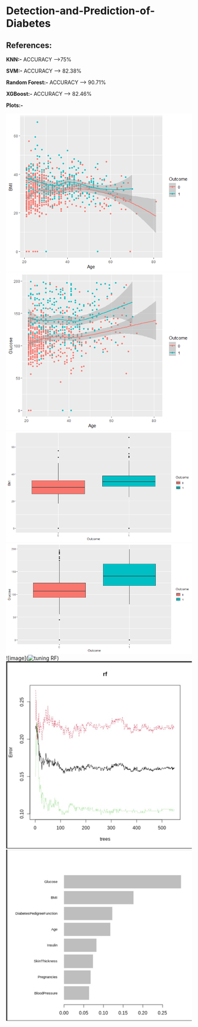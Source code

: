 # Detection-and-Prediction-of-Diabetes

## References:

**KNN:-**
ACCURACY -->75%

**SVM:-**
ACCURACY --> 82.38%

**Random Forest:-**
ACCURACY --> 90.71%

**XGBoost:-**
ACCURACY --> 82.46%

**Plots:-**

![image](https://github.com/Atharva-D/Assignment-Submission/blob/main/BMI%20vs%20Age.png)
![image](https://github.com/Atharva-D/Assignment-Submission/blob/main/Glucose%20vs%20Age.png)
![image](https://github.com/Atharva-D/Assignment-Submission/blob/main/Box_Plot%20for%20Outcome%20and%20BMI.png)
![image](https://github.com/Atharva-D/Assignment-Submission/blob/main/box_plot%20for%20Outcome%20and%20Glucose.png)
![image](![tuning RF](https://user-images.githubusercontent.com/81670580/147735084-82ecfebb-1f78-456e-8ea5-8c7e155fa1f4.png))
![image](https://github.com/Atharva-D/Assignment-Submission/blob/main/WhatsApp%20Image%202021-12-30%20at%201.24.01%20PM.jpeg)
![image](https://github.com/Atharva-D/Assignment-Submission/blob/main/WhatsApp%20Image%202021-12-30%20at%201.06.59%20PM.jpeg)
